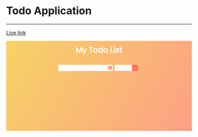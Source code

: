 # Todo Application
---
[Live link](https://todo-shakteeshbhat.vercel.app/)

![alt text](src/assets/screencapture-todo-pi-one-vercel-app-2022-05-16-21_50_51.png)

